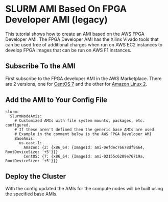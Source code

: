 # SLURM AMI Based On FPGA Developer AMI (legacy)

This tutorial shows how to create an AMI based on the AWS FPGA Developer AMI.
The FPGA Developer AMI has the Xilinx Vivado tools that can be used free of additional
charges when run on AWS EC2 instances to develop FPGA images that can be run on AWS F1 instances.

## Subscribe To the AMI

First subscribe to the FPGA developer AMI in the AWS Marketplace.
There are 2 versions, one for [CentOS 7](https://aws.amazon.com/marketplace/pp/prodview-gimv3gqbpe57k?ref=cns_1clkPro) and the other for [Amazon Linux 2](https://aws.amazon.com/marketplace/pp/prodview-iehshpgi7hcjg?ref=cns_1clkPro).

## Add the AMI to Your Config File

```
slurm:
  SlurmNodeAmis:
    # Customized AMIs with file system mounts, packages, etc. configured.
    # If these aren't defined then the generic base AMIs are used.
    # Example in the comment below is the AWS FPGA Developer AMI
    BaseAmis:
      us-east-1:
        Amazon: {2: {x86_64: {ImageId: ami-0efdec76678df9a64, RootDeviceSize: '+5'}}}
        CentOS: {7: {x86_64: {ImageId: ami-02155c6289e76719a, RootDeviceSize: '+5'}}}
```

## Deploy the Cluster

With the config updated the AMIs for the compute nodes will be built using the specified base AMIs.
